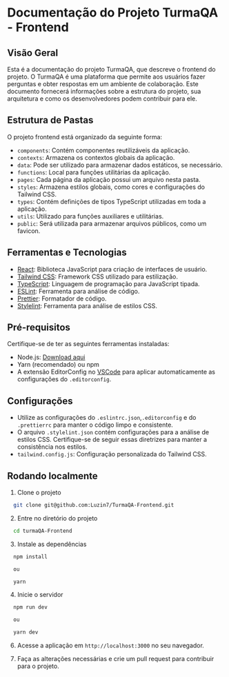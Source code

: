 # Documentação do Projeto TurmaQA - Frontend

## Visão Geral

Esta é a documentação do projeto TurmaQA, que descreve o frontend do projeto. O TurmaQA é uma plataforma que permite aos usuários fazer perguntas e obter respostas em um ambiente de colaboração. Este documento fornecerá informações sobre a estrutura do projeto, sua arquitetura e como os desenvolvedores podem contribuir para ele.

## Estrutura de Pastas

O projeto frontend está organizado da seguinte forma:

- `components`: Contém componentes reutilizáveis da aplicação.
- `contexts`: Armazena os contextos globais da aplicação.
- `data`: Pode ser utilizado para armazenar dados estáticos, se necessário.
- `functions`: Local para funções utilitárias da aplicação.
- `pages`: Cada página da aplicação possui um arquivo nesta pasta.
- `styles`: Armazena estilos globais, como cores e configurações do Tailwind CSS.
- `types`: Contém definições de tipos TypeScript utilizadas em toda a aplicação.
- `utils`: Utilizado para funções auxiliares e utilitárias.
- `public`: Será utilizada para armazenar arquivos públicos, como um favicon.

## Ferramentas e Tecnologias

- [React](https://reactjs.org/): Biblioteca JavaScript para criação de interfaces de usuário.
- [Tailwind CSS](https://tailwindcss.com/): Framework CSS utilizado para estilização.
- [TypeScript](https://www.typescriptlang.org/): Linguagem de programação para JavaScript tipada.
- [ESLint](https://eslint.org/): Ferramenta para análise de código.
- [Prettier](https://prettier.io/): Formatador de código.
- [Stylelint](https://stylelint.io/): Ferramenta para análise de estilos CSS.

## Pré-requisitos

Certifique-se de ter as seguintes ferramentas instaladas:

- Node.js: [Download aqui](https://nodejs.org/)
- Yarn (recomendado) ou npm
- A extensão EditorConfig no [VSCode](https://marketplace.visualstudio.com/items?itemName=EditorConfig.EditorConfig) para aplicar automaticamente as configurações do `.editorconfig`.

## Configurações

- Utilize as configurações do `.eslintrc.json`,`.editorconfig` e do `.prettierrc` para manter o código limpo e consistente.
- O arquivo `.stylelint.json` contém configurações para a análise de estilos CSS. Certifique-se de seguir essas diretrizes para manter a consistência nos estilos.
- `tailwind.config.js`: Configuração personalizada do Tailwind CSS.

## Rodando localmente

1. Clone o projeto

```bash
  git clone git@github.com:Luzin7/TurmaQA-Frontend.git
```

2. Entre no diretório do projeto

```bash
  cd turmaQA-Frontend
```

3. Instale as dependências

```bash
  npm install

  ou

  yarn
```

4. Inicie o servidor

```bash
  npm run dev

  ou

  yarn dev
```

6. Acesse a aplicação em `http://localhost:3000` no seu navegador.

7. Faça as alterações necessárias e crie um pull request para contribuir para o projeto.
